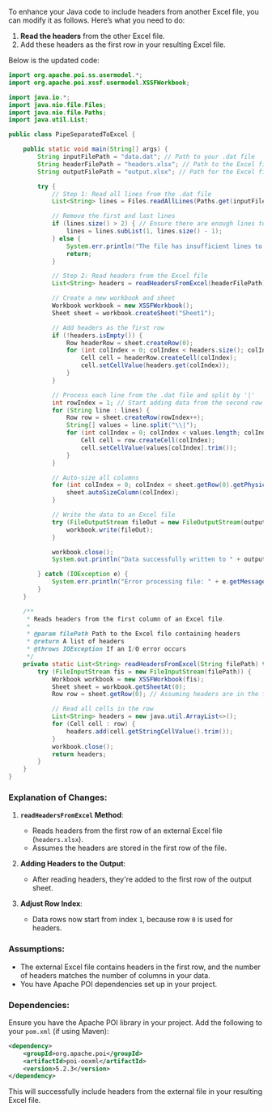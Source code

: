 To enhance your Java code to include headers from another Excel file, you can modify it as follows. Here’s what you need to do:

1. **Read the headers** from the other Excel file.
2. Add these headers as the first row in your resulting Excel file.

Below is the updated code:

```java
import org.apache.poi.ss.usermodel.*;
import org.apache.poi.xssf.usermodel.XSSFWorkbook;

import java.io.*;
import java.nio.file.Files;
import java.nio.file.Paths;
import java.util.List;

public class PipeSeparatedToExcel {

    public static void main(String[] args) {
        String inputFilePath = "data.dat"; // Path to your .dat file
        String headerFilePath = "headers.xlsx"; // Path to the Excel file containing headers
        String outputFilePath = "output.xlsx"; // Path for the Excel file

        try {
            // Step 1: Read all lines from the .dat file
            List<String> lines = Files.readAllLines(Paths.get(inputFilePath));

            // Remove the first and last lines
            if (lines.size() > 2) { // Ensure there are enough lines to process
                lines = lines.subList(1, lines.size() - 1);
            } else {
                System.err.println("The file has insufficient lines to process after removing first and last.");
                return;
            }

            // Step 2: Read headers from the Excel file
            List<String> headers = readHeadersFromExcel(headerFilePath);

            // Create a new workbook and sheet
            Workbook workbook = new XSSFWorkbook();
            Sheet sheet = workbook.createSheet("Sheet1");

            // Add headers as the first row
            if (!headers.isEmpty()) {
                Row headerRow = sheet.createRow(0);
                for (int colIndex = 0; colIndex < headers.size(); colIndex++) {
                    Cell cell = headerRow.createCell(colIndex);
                    cell.setCellValue(headers.get(colIndex));
                }
            }

            // Process each line from the .dat file and split by '|'
            int rowIndex = 1; // Start adding data from the second row
            for (String line : lines) {
                Row row = sheet.createRow(rowIndex++);
                String[] values = line.split("\\|");
                for (int colIndex = 0; colIndex < values.length; colIndex++) {
                    Cell cell = row.createCell(colIndex);
                    cell.setCellValue(values[colIndex].trim());
                }
            }

            // Auto-size all columns
            for (int colIndex = 0; colIndex < sheet.getRow(0).getPhysicalNumberOfCells(); colIndex++) {
                sheet.autoSizeColumn(colIndex);
            }

            // Write the data to an Excel file
            try (FileOutputStream fileOut = new FileOutputStream(outputFilePath)) {
                workbook.write(fileOut);
            }

            workbook.close();
            System.out.println("Data successfully written to " + outputFilePath);

        } catch (IOException e) {
            System.err.println("Error processing file: " + e.getMessage());
        }
    }

    /**
     * Reads headers from the first column of an Excel file.
     *
     * @param filePath Path to the Excel file containing headers
     * @return A list of headers
     * @throws IOException If an I/O error occurs
     */
    private static List<String> readHeadersFromExcel(String filePath) throws IOException {
        try (FileInputStream fis = new FileInputStream(filePath)) {
            Workbook workbook = new XSSFWorkbook(fis);
            Sheet sheet = workbook.getSheetAt(0);
            Row row = sheet.getRow(0); // Assuming headers are in the first row

            // Read all cells in the row
            List<String> headers = new java.util.ArrayList<>();
            for (Cell cell : row) {
                headers.add(cell.getStringCellValue().trim());
            }
            workbook.close();
            return headers;
        }
    }
}
```

### Explanation of Changes:
1. **`readHeadersFromExcel` Method**:
   - Reads headers from the first row of an external Excel file (`headers.xlsx`).
   - Assumes the headers are stored in the first row of the file.

2. **Adding Headers to the Output**:
   - After reading headers, they're added to the first row of the output sheet.

3. **Adjust Row Index**:
   - Data rows now start from index `1`, because row `0` is used for headers.

### Assumptions:
- The external Excel file contains headers in the first row, and the number of headers matches the number of columns in your data.
- You have Apache POI dependencies set up in your project.

### Dependencies:
Ensure you have the Apache POI library in your project. Add the following to your `pom.xml` (if using Maven):

```xml
<dependency>
    <groupId>org.apache.poi</groupId>
    <artifactId>poi-ooxml</artifactId>
    <version>5.2.3</version>
</dependency>
```

This will successfully include headers from the external file in your resulting Excel file.
